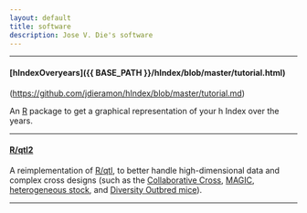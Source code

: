 ```yaml
---
layout: default
title: software
description: Jose V. Die's software
---
```


---

#### <a name="hindex"></a>[hIndexOveryears]({{ BASE_PATH }}/hIndex/blob/master/tutorial.html)  
(https://github.com/jdieramon/hIndex/blob/master/tutorial.md)

An [R](http://www.r-project.org/) package to get a graphical representation of your h Index over the years.  


---

#### <a name="qtl2"></a>[R/qtl2](http://kbroman.org/qtl2)

A reimplementation of [R/qtl](http://www.rqtl.org), to better handle
high-dimensional data and complex cross designs (such as the
[Collaborative Cross](https://www.ncbi.nlm.nih.gov/pubmed/15514660),
[MAGIC](https://www.ncbi.nlm.nih.gov/pubmed/18295532),
[heterogeneous stock](https://www.ncbi.nlm.nih.gov/pubmed/11973314),
and
[Diversity Outbred mice](https://www.ncbi.nlm.nih.gov/pubmed/2234561)).

---
